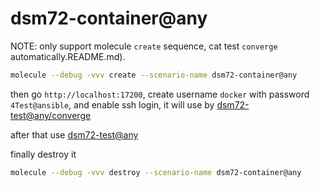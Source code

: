 # dsm72-container@any

NOTE: only support molecule `create` sequence, cat test `converge` automatically.README.md).

```bash
molecule --debug -vvv create --scenario-name dsm72-container@any
```

then go `http://localhost:17200`, create username `docker` with password `4Test@ansible`,
and enable ssh login, it will use by [dsm72-test@any/converge](../dsm72-test@any/converge.yml)

after that use [dsm72-test@any](../dsm72-test@any/README.md)


finally destroy it

```bash
molecule --debug -vvv destroy --scenario-name dsm72-container@any
```
